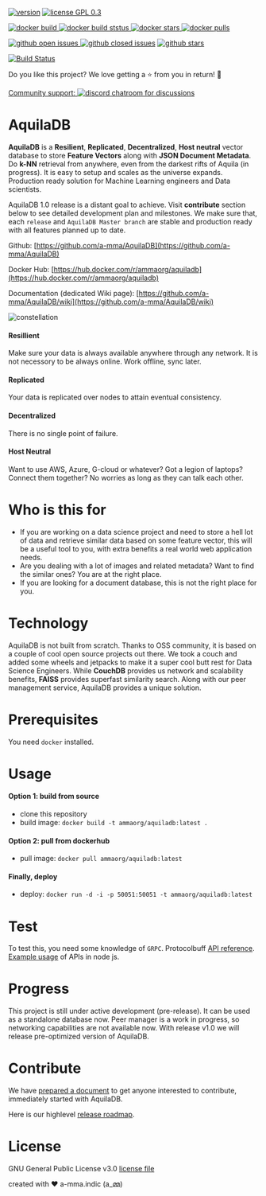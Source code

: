[![version](https://img.shields.io/github/release-pre/a-mma/AquilaDB.svg)](https://github.com/a-mma/AquilaDB/releases) [![license GPL 0.3](https://img.shields.io/github/license/a-mma/AquilaDB.svg)](https://github.com/a-mma/AquilaDB/blob/master/LICENSE)

[![docker build](https://img.shields.io/docker/cloud/automated/ammaorg/aquiladb.svg) ![docker build ststus](https://img.shields.io/docker/cloud/build/ammaorg/aquiladb.svg) ![docker stars](https://img.shields.io/docker/stars/ammaorg/aquiladb.svg) ![docker pulls](https://img.shields.io/docker/pulls/ammaorg/aquiladb.svg)](https://hub.docker.com/r/ammaorg/aquiladb)

[![github open issues](https://img.shields.io/github/issues-raw/a-mma/AquilaDB.svg) ![github closed issues](https://img.shields.io/github/issues-closed-raw/a-mma/AquilaDB.svg)](https://github.com/a-mma/AquilaDB/issues) [![github stars](https://img.shields.io/github/stars/a-mma/AquilaDB.svg?style=social)](https://github.com/a-mma/AquilaDB)

[![Build Status](https://img.shields.io/travis/a-mma/AquilaDB/develop?label=CI%20Tests&logo=travis)](https://travis-ci.org/a-mma/AquilaDB)

Do you like this project? We love getting a ⭐ from you in return! 🤗

[Community support: ![discord chatroom for discussions](https://www.freeiconspng.com/minicovers/flat-discord-material-like-icon--2.png)](https://discord.gg/5YP7zHS)

# AquilaDB
**AquilaDB** is a **Resilient**, **Replicated**, **Decentralized**, **Host neutral** vector database to store **Feature Vectors** along with **JSON Document Metadata**. Do **k-NN** retrieval from anywhere, even from the darkest rifts of Aquila (in progress). It is easy to setup and scales as the universe expands. Production ready solution for Machine Learning engineers and Data scientists.

AquilaDB 1.0 release is a distant goal to achieve. Visit **contribute** section below to see detailed development plan and milestones. 
We make sure that, each `release` and `AquilaDB Master branch` are stable and production ready with all features planned up to date. 

Github: [https://github.com/a-mma/AquilaDB](https://github.com/a-mma/AquilaDB)

Docker Hub: [https://hub.docker.com/r/ammaorg/aquiladb](https://hub.docker.com/r/ammaorg/aquiladb)

Documentation (dedicated Wiki page): [https://github.com/a-mma/AquilaDB/wiki](https://github.com/a-mma/AquilaDB/wiki)

![constellation](http://astronomyonline.org/Observation/Images/Constellations/ConstellationBig/Aquila.gif)

#### Resillient
Make sure your data is always available anywhere through any network. It is not necessory to be always online. Work offline, sync later.

#### Replicated
Your data is replicated over nodes to attain eventual consistency. 

#### Decentralized
There is no single point of failure.

#### Host Neutral
Want to use AWS, Azure, G-cloud or whatever? Got a legion of laptops? Connect them together? No worries as long as they can talk each other.

# Who is this for
* If you are working on a data science project and need to store a hell lot of data and retrieve similar data based on some feature vector, this will be a useful tool to you, with extra benefits a real world web application needs.
* Are you dealing with a lot of images and related metadata? Want to find the similar ones? You are at the right place.
* If you are looking for a document database, this is not the right place for you.

# Technology
AquilaDB is not built from scratch. Thanks to OSS community, it is based on a couple of cool open source projects out there. We took a couch and added some wheels and jetpacks to make it a super cool butt rest for Data Science Engineers. While **CouchDB** provides us network and scalability benefits, **FAISS** provides superfast similarity search. Along with our peer management service, AquilaDB provides a unique solution.

# Prerequisites
You need `docker` installed.

# Usage
#### Option 1: build from source
* clone this repository
* build image: `docker build -t ammaorg/aquiladb:latest .`
#### Option 2: pull from dockerhub
* pull image: `docker pull ammaorg/aquiladb:latest`
#### Finally, deploy
* deploy: `docker run -d -i -p 50051:50051 -t ammaorg/aquiladb:latest`

# Test
To test this, you need some knowledge of `GRPC`. 
Protocolbuff [API reference](https://github.com/a-mma/AquilaDB/blob/master/src/proto/vecdb.proto).
[Example usage](https://github.com/a-mma/AquilaDB/blob/master/src/test/client.js) of APIs in node js. 

# Progress
This project is still under active development (pre-release). It can be used as a standalone database now. Peer manager is a work in progress, so networking capabilities are not available now. With release v1.0 we will release pre-optimized version of AquilaDB.

# Contribute
We have [prepared a document](https://docs.google.com/document/d/1bT2_9FQIxQpx_rdYbkTukn_DJRi_haVK_ixTf8uTaDE/edit?usp=sharing) to get anyone interested to contribute, immediately started with AquilaDB.

Here is our highlevel [release roadmap](https://user-images.githubusercontent.com/19545678/62313851-5af82880-b4af-11e9-84f6-21e24bf46e8a.png).

# License
GNU General Public License v3.0 [license file](https://github.com/a-mma/AquilaDB/blob/master/LICENSE)

created with ❤️ a-mma.indic (a_മ്മ)
